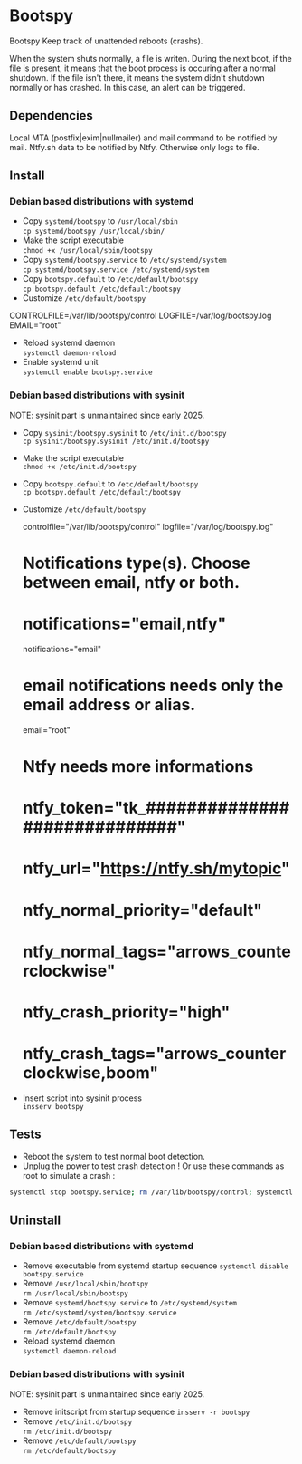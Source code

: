 # Bootspy

Bootspy Keep track of unattended reboots (crashs).

When the system shuts normally, a file is writen. During the next boot, if the
file is present, it means that the boot process is occuring after a normal
shutdown. If the file isn't there, it means the system didn't shutdown normally
or has crashed. In this case, an alert can be triggered.

## Dependencies

Local MTA (postfix|exim|nullmailer) and mail command to be notified by mail.
Ntfy.sh data to be notified by Ntfy. Otherwise only logs to file.

## Install

### Debian based distributions with systemd

* Copy `systemd/bootspy` to `/usr/local/sbin`  
`cp systemd/bootspy /usr/local/sbin/`
* Make the script executable  
`chmod +x /usr/local/sbin/bootspy`
* Copy `systemd/bootspy.service` to `/etc/systemd/system`  
`cp systemd/bootspy.service /etc/systemd/system`
* Copy `bootspy.default` to `/etc/default/bootspy`  
`cp bootspy.default /etc/default/bootspy`
* Customize `/etc/default/bootspy`  

CONTROLFILE=/var/lib/bootspy/control
LOGFILE=/var/log/bootspy.log
EMAIL="root"

* Reload systemd daemon  
`systemctl daemon-reload`
* Enable systemd unit  
`systemctl enable bootspy.service`

### Debian based distributions with sysinit

NOTE: sysinit part is unmaintained since early 2025.

* Copy `sysinit/bootspy.sysinit` to `/etc/init.d/bootspy`  
`cp sysinit/bootspy.sysinit /etc/init.d/bootspy`
* Make the script executable  
`chmod +x /etc/init.d/bootspy`
* Copy `bootspy.default` to `/etc/default/bootspy`  
`cp bootspy.default /etc/default/bootspy`
* Customize `/etc/default/bootspy`  

    controlfile="/var/lib/bootspy/control"
    logfile="/var/log/bootspy.log"
    # Notifications type(s). Choose between email, ntfy or both.
    # notifications="email,ntfy"
    notifications="email"
    # email notifications needs only the email address or alias.
    email="root"

    # Ntfy needs more informations
    # ntfy_token="tk_#############################"
    # ntfy_url="https://ntfy.sh/mytopic"
    # ntfy_normal_priority="default"
    # ntfy_normal_tags="arrows_counterclockwise"
    # ntfy_crash_priority="high"
    # ntfy_crash_tags="arrows_counterclockwise,boom"

* Insert script into sysinit process  
`insserv bootspy`

## Tests

* Reboot the system to test normal boot detection.
* Unplug the power to test crash detection !
  Or use these commands as root to simulate a crash :
```sh
systemctl stop bootspy.service; rm /var/lib/bootspy/control; systemctl start bootspy.service
```

## Uninstall

### Debian based distributions with systemd

* Remove executable from systemd startup sequence
`systemctl disable bootspy.service`
* Remove `/usr/local/sbin/bootspy`  
`rm /usr/local/sbin/bootspy`
* Remove `systemd/bootspy.service` to `/etc/systemd/system`  
`rm /etc/systemd/system/bootspy.service`
* Remove `/etc/default/bootspy`  
`rm /etc/default/bootspy`
* Reload systemd daemon  
`systemctl daemon-reload`

### Debian based distributions with sysinit

NOTE: sysinit part is unmaintained since early 2025.

* Remove initscript from startup sequence
`insserv -r bootspy`
* Remove `/etc/init.d/bootspy`  
`rm /etc/init.d/bootspy`
* Remove `/etc/default/bootspy`  
`rm /etc/default/bootspy`
